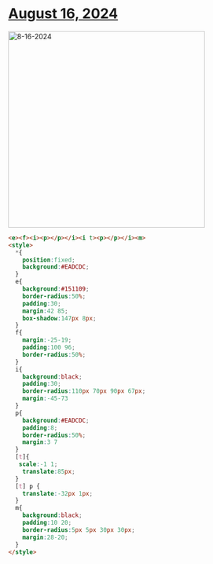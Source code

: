 # [August 16, 2024](https://cssbattle.dev/play/IFVCkqcBdHqV1tJOXope)

<img src="https://firebasestorage.googleapis.com/v0/b/cssbattleapp.appspot.com/o/user%2Fe6YbeBahWNPT7VpE2rE2p85byxa2%2Ftargets%2Ftarget_2gcjzqv@2x.png?alt=media" width="400" alt="8-16-2024" />

```html
<e><f><i><p></p></i><i t><p></p></i><m>
<style>
  *{
    position:fixed;
    background:#EADCDC;
  }
  e{
    background:#151109;
    border-radius:50%;
    padding:30;
    margin:42 85;
    box-shadow:147px 8px;
  }
  f{
    margin:-25-19;
    padding:100 96;
    border-radius:50%;
  }
  i{
    background:black;
    padding:30;
    border-radius:110px 70px 90px 67px;
    margin:-45-73
  }
  p{
    background:#EADCDC;
    padding:8;
    border-radius:50%;
    margin:3 7
  }
  [t]{
   scale:-1 1;
    translate:85px;
  }
  [t] p {
    translate:-32px 1px;
  }
  m{
    background:black;
    padding:10 20;
    border-radius:5px 5px 30px 30px;
    margin:28-20;
  }
</style>
```
